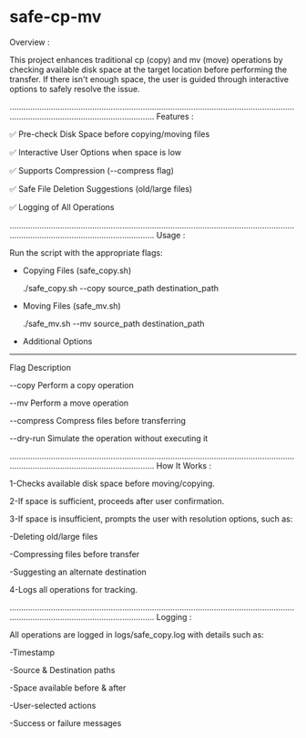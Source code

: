 # safe-cp-mv
Overview :

This project enhances traditional cp (copy) and mv (move) operations by checking available disk space at the target location before performing the transfer. If there isn't enough space, the user is guided through interactive options to safely resolve the issue.

...........................................................................................................................................................................................
Features :

✅ Pre-check Disk Space before copying/moving files

✅ Interactive User Options when space is low

✅ Supports Compression (--compress flag)

✅ Safe File Deletion Suggestions (old/large files)

✅ Logging of All Operations

...........................................................................................................................................................................................
Usage :

Run the script with the appropriate flags:

- Copying Files (safe_copy.sh)

  ./safe_copy.sh --copy source_path destination_path

- Moving Files (safe_mv.sh)

  ./safe_mv.sh --mv source_path destination_path

- Additional      Options
 --------------------------

Flag	            Description

--copy	          Perform a copy operation

--mv	            Perform a move operation

--compress	      Compress files before transferring

--dry-run	        Simulate the operation without executing it


...........................................................................................................................................................................................
How It Works :

1-Checks available disk space before moving/copying.

2-If space is sufficient, proceeds after user confirmation.

3-If space is insufficient, prompts the user with resolution options, such as:

  -Deleting old/large files

  -Compressing files before transfer

  -Suggesting an alternate destination

4-Logs all operations for tracking.


...........................................................................................................................................................................................
Logging : 

All operations are logged in logs/safe_copy.log with details such as:

-Timestamp

-Source & Destination paths

-Space available before & after

-User-selected actions

-Success or failure messages


